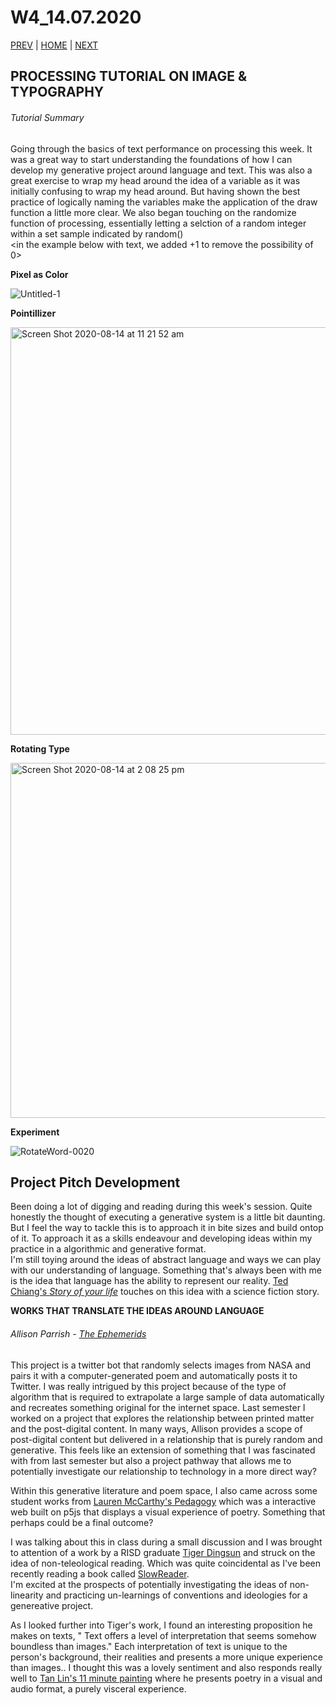# W4_14.07.2020

[PREV](https://mikewlam.github.io/S2A/WK03) | [HOME](https://mikewlam.github.io/S2A) | [NEXT](https://mikewlam.github.io/S2A/WK05)

## PROCESSING TUTORIAL ON IMAGE & TYPOGRAPHY

###### Tutorial Summary

Going through the basics of text performance on processing this week. It was a great way to start understanding the foundations of how I can develop my generative project around language and text. This was also a great exercise to wrap my head around the idea of a variable as it was initially confusing to wrap my head around. But having shown the best practice of logically naming the variables make the application of the draw function a little more clear. We also began touching on the randomize function of processing, essentially letting a selction of a random integer within a set sample indicated by random() </br><in the example below with text, we added +1 to remove the possibility of 0>


**Pixel as Color**

![Untitled-1](https://user-images.githubusercontent.com/68724434/92210721-9b0bb500-eed2-11ea-9cf6-339895cff2cf.gif)

**Pointillizer**

<img width="652" alt="Screen Shot 2020-08-14 at 11 21 52 am" src="https://user-images.githubusercontent.com/68724434/92199288-101ec080-eeba-11ea-9d11-21083920ac2e.png">

**Rotating Type**

<img width="568" alt="Screen Shot 2020-08-14 at 2 08 25 pm" src="https://user-images.githubusercontent.com/68724434/91582770-9bb4c080-e993-11ea-8f28-8ed6ebcaed7b.png">

**Experiment**

![RotateWord-0020](https://user-images.githubusercontent.com/68724434/93013084-8ae98900-f5e8-11ea-967a-2711e596084f.gif)

## Project Pitch Development

Been doing a lot of digging and reading during this week's session. Quite honestly the thought of executing a generative system is a little bit daunting. But I feel the way to tackle this is to approach it in bite sizes and build ontop of it. To approach it as a skills endeavour and developing ideas within my practice in a algorithmic and generative format. </br> I'm still toying around the ideas of abstract language and ways we can play with our understanding of language. Something that's always been with me is the idea that language has the ability to represent our reality. [Ted Chiang's *Story of your life*](https://en.wikipedia.org/wiki/Story_of_Your_Life) touches on this idea with a science fiction story.

**WORKS THAT TRANSLATE THE IDEAS AROUND LANGUAGE**

###### Allison Parrish - [The Ephemerids](https://twitter.com/the_ephemerides)

This project is a twitter bot that randomly selects images from NASA and pairs it with a computer-generated poem and automatically posts it to Twitter. I was really intrigued by this project because of the type of algorithm that is required to extrapolate a large sample of data automatically and recreates something original for the internet space. Last semester I worked on a project that explores the relationship between printed matter and the post-digital content. In many ways, Allison provides a scope of post-digital content but delivered in a relationship that is purely random and generative. This feels like an extension of something that I was fascinated with from last semester but also a project pathway that allows me to potentially investigate our relationship to technology in a more direct way?

Within this generative literature and poem space, I also came across some student works from [Lauren McCarthy's Pedagogy](https://gallery.dma.ucla.edu/filter/159A_2018/rosalindjchang/I-m-Fine) which was a interactive web built on p5js that displays a visual experience of poetry. Something that perhaps could be a final outcome?

I was talking about this in class during a small discussion and I was brought to attention of a work by a RISD graduate [Tiger Dingsun](https://tdingsun.github.io/reading-machines/) and struck on the idea of non-teleological reading. Which was quite coincidental as I've been recently reading a book called [SlowReader](https://user-images.githubusercontent.com/68724434/93014927-71503d80-f5f8-11ea-91d6-9cb9db716d88.jpg).</br> I'm excited at the prospects of potentially investigating the ideas of non-linearity and practicing un-learnings of conventions and ideologies for a genereative project.

As I looked further into Tiger's work, I found an interesting proposition he makes on texts, " Text offers a level of interpretation that seems somehow boundless than images." Each interpretation of text is unique to the person's background, their realities and presents a more unique experience than images.. I thought this was a lovely sentiment and also responds really well to [Tan Lin's 11 minute painting](https://www.youtube.com/watch?v=b6Y5BLlzNZk) where he presents poetry in a visual and audio format, a purely visceral experience.
